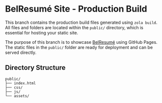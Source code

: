 # BelResumé Site - Production Build

This branch contains the production build files generated using `zola build`. All files and folders are located within the `public/` directory, which is essential for hosting your static site.

The purpose of this branch is to showcase [BelResumé](https://cx48.github.io/BelResume/) using GitHub Pages. The static files in the `public/` folder are ready for deployment and can be served directly.

## Directory Structure

```
public/
├── index.html
├── css/
├── js/
└── assets/
```

